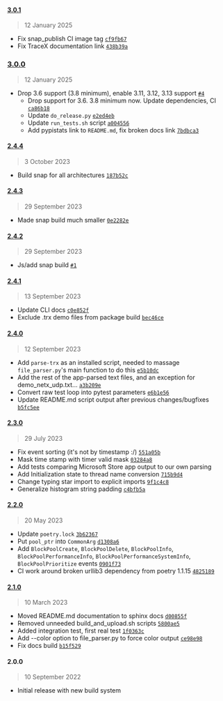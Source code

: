 #### [3.0.1](https://github.com/julianneswinoga/tracex_parser/compare/3.0.0...3.0.1)

> 12 January 2025

- Fix snap_publish CI image tag [`cf9fb67`](https://github.com/julianneswinoga/tracex_parser/commit/cf9fb67d7b5d20e7394eaa2f6f1134ba4940a86d)
- Fix TraceX documentation link [`438b39a`](https://github.com/julianneswinoga/tracex_parser/commit/438b39a2a2525f0fcf9fdf70b21879e521b492bf)

### [3.0.0](https://github.com/julianneswinoga/tracex_parser/compare/2.4.4...3.0.0)

> 12 January 2025

- Drop 3.6 support (3.8 minimum), enable 3.11, 3.12, 3.13 support [`#4`](https://github.com/julianneswinoga/tracex_parser/pull/4)
  - Drop support for 3.6. 3.8 minimum now. Update dependencies, CI [`ca86b18`](https://github.com/julianneswinoga/tracex_parser/commit/ca86b18c85943007f722283cf2b830e11a539254)
  - Update `do_release.py` [`e2ed4eb`](https://github.com/julianneswinoga/tracex_parser/commit/e2ed4eb39f93f1b644b8553caa83717e0066654a)
  - Update `run_tests.sh` script [`a004556`](https://github.com/julianneswinoga/tracex_parser/commit/a004556ff32ef7950b0c38c9985ecc81509e5479)
  - Add pypistats link to `README.md`, fix broken docs link [`7bdbca3`](https://github.com/julianneswinoga/tracex_parser/commit/7bdbca3d98d16ceea03e0f4d7abab375d56a43cf)

#### [2.4.4](https://github.com/julianneswinoga/tracex_parser/compare/2.4.3...2.4.4)

> 3 October 2023

- Build snap for all architectures [`187b52c`](https://github.com/julianneswinoga/tracex_parser/commit/187b52c9eaba47257ffd1c2c560e8d933129de4d)

#### [2.4.3](https://github.com/julianneswinoga/tracex_parser/compare/2.4.2...2.4.3)

> 29 September 2023

- Made snap build much smaller [`0e2282e`](https://github.com/julianneswinoga/tracex_parser/commit/0e2282e803d4af2ff849e149a357cbd497320c65)

#### [2.4.2](https://github.com/julianneswinoga/tracex_parser/compare/2.4.1...2.4.2)

> 29 September 2023

- Js/add snap build [`#1`](https://github.com/julianneswinoga/tracex_parser/pull/1)

#### [2.4.1](https://github.com/julianneswinoga/tracex_parser/compare/2.4.0...2.4.1)

> 13 September 2023

- Update CLI docs [`c0e852f`](https://github.com/julianneswinoga/tracex_parser/commit/c0e852f37036a97d7f4dd633db69d2d4a75f12c3)
- Exclude .trx demo files from package build [`bec46ce`](https://github.com/julianneswinoga/tracex_parser/commit/bec46cef5865a4ba7b929be84a507119e5038768)

#### [2.4.0](https://github.com/julianneswinoga/tracex_parser/compare/2.3.0...2.4.0)

> 12 September 2023

- Add `parse-trx` as an installed script, needed to massage `file_parser.py`'s main function to do this [`e5b10dc`](https://github.com/julianneswinoga/tracex_parser/commit/e5b10dc88e3b25a02fafda566132954caf37bfb0)
- Add the rest of the app-parsed text files, and an exception for demo_netx_udp.txt... [`a3b209e`](https://github.com/julianneswinoga/tracex_parser/commit/a3b209e101905a4b0acb5035baf83c736c9e29d8)
- Convert raw test loop into pytest parameters [`e6b1e56`](https://github.com/julianneswinoga/tracex_parser/commit/e6b1e5627a811325ea87fc4e2a2a45a0acbec2dd)
- Update README.md script output after previous changes/bugfixes [`b5fc5ee`](https://github.com/julianneswinoga/tracex_parser/commit/b5fc5ee37593753dcc7cd2e8221e1e3e42d68ba5)

#### [2.3.0](https://github.com/julianneswinoga/tracex_parser/compare/2.2.0...2.3.0)

> 29 July 2023

- Fix event sorting (it's not by timestamp :/) [`551a05b`](https://github.com/julianneswinoga/tracex_parser/commit/551a05b7f447498f2c455146efc8bf6e08ddce77)
- Mask time stamp with timer valid mask [`03284a8`](https://github.com/julianneswinoga/tracex_parser/commit/03284a88e5d311d54d8410a7be89ba685b5e2e94)
- Add tests comparing Microsoft Store app output to our own parsing
- Add Initialization state to thread name conversion [`715b9d4`](https://github.com/julianneswinoga/tracex_parser/commit/715b9d48640fcd3fda6adf9ba1da72f32339c5b3)
- Change typing star import to explicit imports [`9f1c4c8`](https://github.com/julianneswinoga/tracex_parser/commit/9f1c4c86aef95ce78d8dc46d837763892eba571d)
- Generalize histogram string padding [`c4bfb5a`](https://github.com/julianneswinoga/tracex_parser/commit/c4bfb5a6f83f7eb5dc716b4df6ae58a7aae66f3c)

#### [2.2.0](https://github.com/julianneswinoga/tracex_parser/compare/2.1.0...2.2.0)

> 20 May 2023

- Update `poetry.lock` [`3b62367`](https://github.com/julianneswinoga/tracex_parser/commit/3b62367fe8423a462ef4b5e0f4045dc7feaeb374)
- Put `pool_ptr` into `CommonArg` [`d1308a6`](https://github.com/julianneswinoga/tracex_parser/commit/d1308a60387292b277b270d648785a56b46987ad)
- Add `BlockPoolCreate`, `BlockPoolDelete`, `BlockPoolInfo`, `BlockPoolPerformanceInfo`, `BlockPoolPerformanceSystemInfo`, `BlockPoolPrioritize` events [`0901f73`](https://github.com/julianneswinoga/tracex_parser/commit/0901f739f5ef4c9303a72817a6b93984f08bffd2)
- CI work around broken urllib3 dependency from poetry 1.1.15 [`4825189`](https://github.com/julianneswinoga/tracex_parser/commit/482518904c82b9f0a448a7abc338759b11540952)

#### [2.1.0](https://github.com/julianneswinoga/tracex_parser/compare/2.0.0...2.1.0)

> 10 March 2023

- Moved README.md documentation to sphinx docs [`d00855f`](https://github.com/julianneswinoga/tracex_parser/commit/d00855f34a0e6ee224b0c1ab3e92b4f5081e2bf8)
- Removed unneeded build_and_upload.sh scripts [`5800ae5`](https://github.com/julianneswinoga/tracex_parser/commit/5800ae5fb1a46332f419227f1b8b2ea922a79212)
- Added integration test, first real test [`1f0363c`](https://github.com/julianneswinoga/tracex_parser/commit/1f0363c25251127e7fab159c3637e7972f76f360)
- Add --color option to file_parser.py to force color output [`ce98e98`](https://github.com/julianneswinoga/tracex_parser/commit/ce98e98c5993ec654138c76a9445e16197e799c4)
- Fix docs build [`b15f529`](https://github.com/julianneswinoga/tracex_parser/commit/b15f529fb1a8e3851dea39eca06669b1d1fddfc3)

#### 2.0.0

> 10 September 2022

- Initial release with new build system
